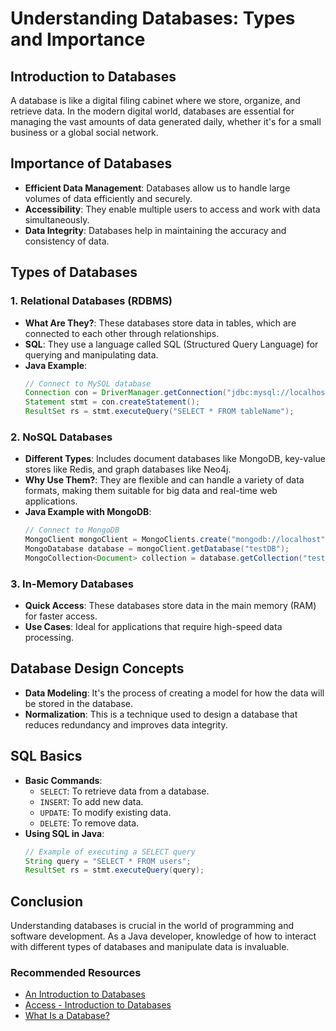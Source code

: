 # Understanding Databases: Types and Importance
## Introduction to Databases
A database is like a digital filing cabinet where we store, organize, and retrieve data. In the modern digital world, databases are essential for managing the vast amounts of data generated daily, whether it's for a small business or a global social network.

## Importance of Databases
- **Efficient Data Management**: Databases allow us to handle large volumes of data efficiently and securely.
- **Accessibility**: They enable multiple users to access and work with data simultaneously.
- **Data Integrity**: Databases help in maintaining the accuracy and consistency of data.

## Types of Databases

### 1. Relational Databases (RDBMS)
- **What Are They?**: These databases store data in tables, which are connected to each other through relationships.
- **SQL**: They use a language called SQL (Structured Query Language) for querying and manipulating data.
- **Java Example**:
   ```java
   // Connect to MySQL database
   Connection con = DriverManager.getConnection("jdbc:mysql://localhost/db_name", "user", "password");
   Statement stmt = con.createStatement();
   ResultSet rs = stmt.executeQuery("SELECT * FROM tableName");
   ```

### 2. NoSQL Databases
- **Different Types**: Includes document databases like MongoDB, key-value stores like Redis, and graph databases like Neo4j.
- **Why Use Them?**: They are flexible and can handle a variety of data formats, making them suitable for big data and real-time web applications.
- **Java Example with MongoDB**:
   ```java
   // Connect to MongoDB
   MongoClient mongoClient = MongoClients.create("mongodb://localhost");
   MongoDatabase database = mongoClient.getDatabase("testDB");
   MongoCollection<Document> collection = database.getCollection("testCollection");
   ```

### 3. In-Memory Databases
- **Quick Access**: These databases store data in the main memory (RAM) for faster access.
- **Use Cases**: Ideal for applications that require high-speed data processing.

## Database Design Concepts
- **Data Modeling**: It's the process of creating a model for how the data will be stored in the database.
- **Normalization**: This is a technique used to design a database that reduces redundancy and improves data integrity.

## SQL Basics
- **Basic Commands**:
    - `SELECT`: To retrieve data from a database.
    - `INSERT`: To add new data.
    - `UPDATE`: To modify existing data.
    - `DELETE`: To remove data.
- **Using SQL in Java**:
  ```java
  // Example of executing a SELECT query
  String query = "SELECT * FROM users";
  ResultSet rs = stmt.executeQuery(query);
  ```

## Conclusion
Understanding databases is crucial in the world of programming and software development. As a Java developer, 
knowledge of how to interact with different types of databases and manipulate data is invaluable.


### Recommended Resources
- [An Introduction to Databases](https://www.digitalocean.com/community/conceptual-articles/an-introduction-to-databases)
- [Access - Introduction to Databases](https://edu.gcfglobal.org/en/access/introduction-to-databases/1/)
- [What Is a Database?](https://www.oracle.com/in/database/what-is-database/)
